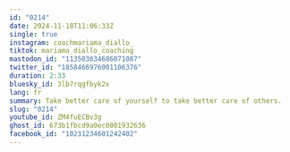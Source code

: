 ```yaml
---
id: "0214"
date: 2024-11-18T11:06:33Z
single: true
instagram: coachmariama_diallo_
tiktok: mariama_diallo_coaching
mastodon_id: "113503634686071087"
twitter_id: "1858466976001106376"
duration: 2:33
bluesky_id: 3lb7rqgfbyk2x
lang: fr
summary: Take better care of yourself to take better care of others.
slug: "0214"
youtube_id: ZM4fuECBv3g
ghost_id: 673b1fbcd9a0ec0001932636
facebook_id: "10231234601242402"
---
```


